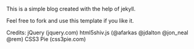 This is a simple blog created with the help of jekyll. 

Feel free to fork and use this template if you like it. 

Credits:
		jQuery (jquery.com)
		html5shiv.js (@afarkas @jdalton @jon_neal @rem)
		CSS3 Pie (css3pie.com)
		